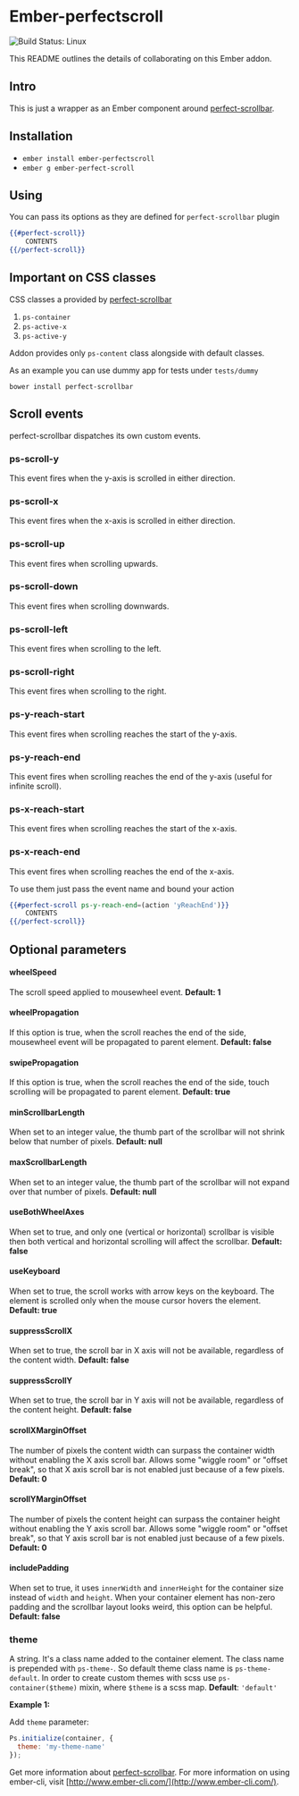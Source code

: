 # Ember-perfectscroll

![Build Status: Linux](https://travis-ci.org/imanhodjaev/ember-perfect-scroll.svg?branch=master)

This README outlines the details of collaborating on this Ember addon.

## Intro
This is just a wrapper as an Ember component around [perfect-scrollbar](https://github.com/noraesae/perfect-scrollbar).

## Installation

* `ember install ember-perfectscroll`
* `ember g ember-perfect-scroll`

## Using
You can pass its options as they are defined for `perfect-scrollbar` plugin
```hbs
{{#perfect-scroll}}
    CONTENTS
{{/perfect-scroll}}
```

## Important on CSS classes
CSS classes a provided by [perfect-scrollbar](https://github.com/noraesae/perfect-scrollbar)
1. `ps-container`
2. `ps-active-x`
3. `ps-active-y`

Addon provides only `ps-content` class alongside with default classes.

As an example you can use dummy app for tests under `tests/dummy`


`bower install perfect-scrollbar`

## Scroll events

perfect-scrollbar dispatches its own custom events.

### ps-scroll-y
This event fires when the y-axis is scrolled in either direction.

### ps-scroll-x
This event fires when the x-axis is scrolled in either direction.

### ps-scroll-up
This event fires when scrolling upwards.

### ps-scroll-down
This event fires when scrolling downwards.

### ps-scroll-left
This event fires when scrolling to the left.

### ps-scroll-right
This event fires when scrolling to the right.

### ps-y-reach-start
This event fires when scrolling reaches the start of the y-axis.

### ps-y-reach-end
This event fires when scrolling reaches the end of the y-axis (useful for infinite scroll).

### ps-x-reach-start
This event fires when scrolling reaches the start of the x-axis.

### ps-x-reach-end
This event fires when scrolling reaches the end of the x-axis.

To use them just pass the event name and bound your action
```hbs
{{#perfect-scroll ps-y-reach-end=(action 'yReachEnd')}}
    CONTENTS
{{/perfect-scroll}}
```

## Optional parameters

#### wheelSpeed
The scroll speed applied to mousewheel event.
**Default: 1**

#### wheelPropagation
If this option is true, when the scroll reaches the end of the side, mousewheel event will be propagated to parent element.
**Default: false**

#### swipePropagation
If this option is true, when the scroll reaches the end of the side, touch scrolling will be propagated to parent element.
**Default: true**

#### minScrollbarLength
When set to an integer value, the thumb part of the scrollbar will not shrink below that number of pixels.
**Default: null**

#### maxScrollbarLength
When set to an integer value, the thumb part of the scrollbar will not expand over that number of pixels.
**Default: null**

#### useBothWheelAxes
When set to true, and only one (vertical or horizontal) scrollbar is visible then both vertical and horizontal scrolling will affect the scrollbar.
**Default: false**

#### useKeyboard
When set to true, the scroll works with arrow keys on the keyboard. The element is scrolled only when the mouse cursor hovers the element.
**Default: true**

#### suppressScrollX
When set to true, the scroll bar in X axis will not be available, regardless of the content width.
**Default: false**

#### suppressScrollY
When set to true, the scroll bar in Y axis will not be available, regardless of the content height.
**Default: false**

#### scrollXMarginOffset
The number of pixels the content width can surpass the container width without enabling the X axis scroll bar. Allows some "wiggle room" or "offset break", so that X axis scroll bar is not enabled just because of a few pixels.
**Default: 0**

#### scrollYMarginOffset
The number of pixels the content height can surpass the container height without enabling the Y axis scroll bar. Allows some "wiggle room" or "offset break", so that Y axis scroll bar is not enabled just because of a few pixels.
**Default: 0**

#### includePadding
When set to true, it uses `innerWidth` and `innerHeight` for the container size instead of `width` and `height`. When your container element has non-zero padding and the scrollbar layout looks weird, this option can be helpful.
**Default: false**

### theme
A string. It's a class name added to the container element. The class name is prepended with `ps-theme-`. So default theme class name is `ps-theme-default`. In order to create custom themes with scss use `ps-container($theme)` mixin, where `$theme` is a scss map.
**Default**: `'default'`

**Example 1:**

Add `theme` parameter:
```javascript
Ps.initialize(container, {
  theme: 'my-theme-name'
});
```

Get more information about [perfect-scrollbar](https://github.com/noraesae/perfect-scrollbar).
For more information on using ember-cli, visit [http://www.ember-cli.com/](http://www.ember-cli.com/).
